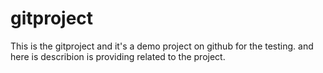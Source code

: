 gitproject
==========
This is the gitproject and it's a demo project on github for the testing. and here is describion is providing related to the project.
